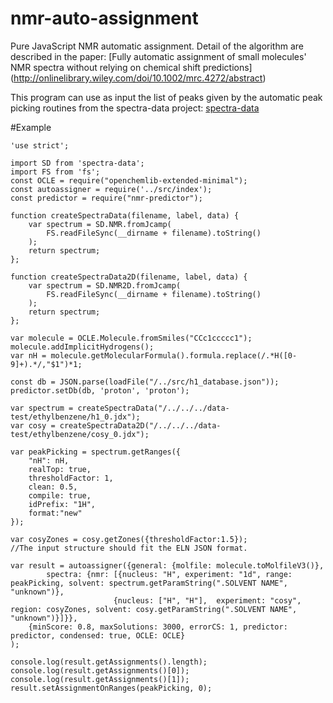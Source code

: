 # nmr-auto-assignment

Pure JavaScript NMR automatic assignment. Detail of the algorithm are described in the paper: 
[Fully automatic assignment of small molecules' NMR spectra without relying on chemical shift predictions]
(http://onlinelibrary.wiley.com/doi/10.1002/mrc.4272/abstract)

This program can use as input the list of peaks given by the automatic peak picking routines from the spectra-data project: [spectra-data](https://github.com/cheminfo-js/spectra)

#Example

```
'use strict';

import SD from 'spectra-data';
import FS from 'fs';
const OCLE = require("openchemlib-extended-minimal");
const autoassigner = require('../src/index');
const predictor = require("nmr-predictor");

function createSpectraData(filename, label, data) {
    var spectrum = SD.NMR.fromJcamp(
        FS.readFileSync(__dirname + filename).toString()
    );
    return spectrum;
};

function createSpectraData2D(filename, label, data) {
    var spectrum = SD.NMR2D.fromJcamp(
        FS.readFileSync(__dirname + filename).toString()
    );
    return spectrum;
};

var molecule = OCLE.Molecule.fromSmiles("CCc1ccccc1");
molecule.addImplicitHydrogens();
var nH = molecule.getMolecularFormula().formula.replace(/.*H([0-9]+).*/,"$1")*1;

const db = JSON.parse(loadFile("/../src/h1_database.json"));
predictor.setDb(db, 'proton', 'proton');

var spectrum = createSpectraData("/../../../data-test/ethylbenzene/h1_0.jdx");
var cosy = createSpectraData2D("/../../../data-test/ethylbenzene/cosy_0.jdx");

var peakPicking = spectrum.getRanges({
    "nH": nH,
    realTop: true,
    thresholdFactor: 1,
    clean: 0.5,
    compile: true,
    idPrefix: "1H",
    format:"new"
});

var cosyZones = cosy.getZones({thresholdFactor:1.5});
//The input structure should fit the ELN JSON format.

var result = autoassigner({general: {molfile: molecule.toMolfileV3()},
        spectra: {nmr: [{nucleus: "H", experiment: "1d", range: peakPicking, solvent: spectrum.getParamString(".SOLVENT NAME", "unknown")},
                       {nucleus: ["H", "H"],  experiment: "cosy", region: cosyZones, solvent: cosy.getParamString(".SOLVENT NAME", "unknown")}]}},
    {minScore: 0.8, maxSolutions: 3000, errorCS: 1, predictor: predictor, condensed: true, OCLE: OCLE}
);

console.log(result.getAssignments().length);
console.log(result.getAssignments()[0]);
console.log(result.getAssignments()[1]);
result.setAssignmentOnRanges(peakPicking, 0);

```
